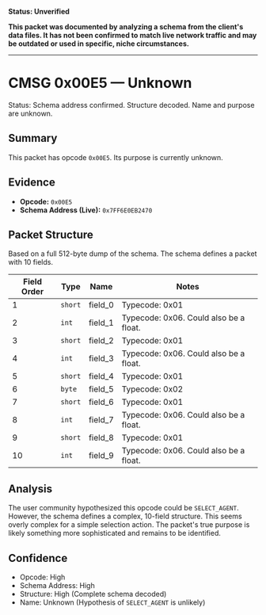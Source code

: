 **Status: Unverified**

**This packet was documented by analyzing a schema from the client's data files. It has not been confirmed to match live network traffic and may be outdated or used in specific, niche circumstances.**

---

# CMSG 0x00E5 — Unknown

Status: Schema address confirmed. Structure decoded. Name and purpose are unknown.

## Summary

This packet has opcode `0x00E5`. Its purpose is currently unknown.

## Evidence

- **Opcode:** `0x00E5`
- **Schema Address (Live):** `0x7FF6E0EB2470`

## Packet Structure

Based on a full 512-byte dump of the schema. The schema defines a packet with 10 fields.

| Field Order | Type | Name | Notes |
|---|---|---|---|
| 1 | `short` | field_0 | Typecode: 0x01 |
| 2 | `int` | field_1 | Typecode: 0x06. Could also be a float. |
| 3 | `short` | field_2 | Typecode: 0x01 |
| 4 | `int` | field_3 | Typecode: 0x06. Could also be a float. |
| 5 | `short` | field_4 | Typecode: 0x01 |
| 6 | `byte` | field_5 | Typecode: 0x02 |
| 7 | `short` | field_6 | Typecode: 0x01 |
| 8 | `int` | field_7 | Typecode: 0x06. Could also be a float. |
| 9 | `short` | field_8 | Typecode: 0x01 |
| 10 | `int` | field_9 | Typecode: 0x06. Could also be a float. |

## Analysis

The user community hypothesized this opcode could be `SELECT_AGENT`. However, the schema defines a complex, 10-field structure. This seems overly complex for a simple selection action. The packet's true purpose is likely something more sophisticated and remains to be identified.

## Confidence

- Opcode: High
- Schema Address: High
- Structure: High (Complete schema decoded)
- Name: Unknown (Hypothesis of `SELECT_AGENT` is unlikely)